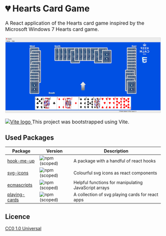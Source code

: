 
#  &#128148; Hearts Card Game


<p style="font-size: 12pt">
A React application of the Hearts card game inspired by the Microsoft Windows 7 Hearts card game. 
</p>


<a href="https://letele.github.io/hearts/" target="_blank" rel="noopener noreferrer">
  <img  src="public/screenshot.png" alt="Vite logo">
</a>


<p style="font-size: 12pt">
  <a href="https://vitejs.dev" target="_blank" rel="noopener noreferrer">
    <img width="50" src="https://vitejs.dev/logo.svg" alt="Vite logo">
  </a>
  This project was bootstrapped using Vite.
</p>

## Used Packages

| Package | Version | Description
|-----------------|-----------------|-----------------|
| [hook-me-up](https://www.npmjs.com/package/@letele/hook-me-up)| ![npm (scoped)](https://img.shields.io/npm/v/%40letele/hook-me-up)| A package with a handful of react hooks|
| [svg-icons](https://letele.github.io/svg-icons-app/)| ![npm (scoped)](https://img.shields.io/npm/v/%40letele/svg-icons)| Colourful svg icons as react components |
| [ecmascripts](https://www.npmjs.com/package/@letele/ecmascripts)| ![npm (scoped)](https://img.shields.io/npm/v/%40letele/ecmascripts)| Helpful functions for manipulating JavaScript arrays |
| [playing-cards](https://www.npmjs.com/package/@letele/playing-cards)| ![npm (scoped)](https://img.shields.io/npm/v/%40letele/playing-cards)| A collection of svg playing cards for react apps |


## Licence

[CC0 1.0 Universal](LICENSE)








